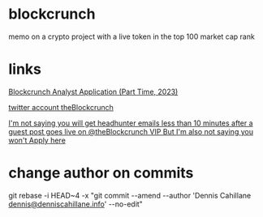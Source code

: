 # blockcrunch
memo on a crypto project with a live token in the top 100 market cap rank

# links

[Blockcrunch Analyst Application (Part Time, 2023)](https://mrjasonchoi.notion.site/Blockcrunch-Analyst-Application-Part-Time-2023-037efc9367e14bea9c022a876605619d)

[twitter account theBlockcrunch](https://twitter.com/theBlockcrunch)

[I'm not saying you will get headhunter emails less than 10 minutes after a guest post goes live on @theBlockcrunch VIP But I'm also not saying you won't Apply here](https://twitter.com/mrjasonchoi/status/1615025602003873792)

# change author on commits

git rebase -i HEAD~4 -x "git commit --amend --author 'Dennis Cahillane <dennis@denniscahillane.info>' --no-edit"
